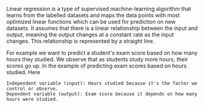 Linear regression is a type of supervised machine-learning algorithm that learns from the labelled datasets and maps the data points with most optimized linear functions which can be used for prediction on new datasets. It assumes that there is a linear relationship between the input and output, meaning the output changes at a constant rate as the input changes. This relationship is represented by a straight line.

For example we want to predict a student's exam score based on how many hours they studied. We observe that as students study more hours, their scores go up. In the example of predicting exam scores based on hours studied. Here

    Independent variable (input): Hours studied because it's the factor we control or observe.
    Dependent variable (output): Exam score because it depends on how many hours were studied.
